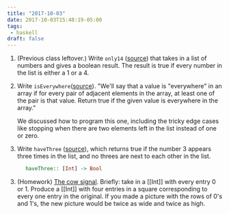 ```yaml
---
title: "2017-10-03"
date: 2017-10-03T15:48:19-05:00
tags: 
 - haskell
draft: false
---
```


1. (Previous class leftover.) 
    Write `only14` ([source](http://codingbat.com/prob/p186672)) that takes in a list of numbers and gives a boolean result. 
    The result is true if every number in the list is either a 1 or a 4.

2. Write `isEverywhere`([source](http://codingbat.com/prob/p110222)). "We'll say that a value is "everywhere" in an array if for every pair of adjacent elements in the array, at least one of the pair is that value. Return true if the given value is everywhere in the array."

    We discussed how to program this one, including the tricky edge cases like stopping when there are two elements left in the list instead of one or zero.

2. Write `haveThree` ([source](http://codingbat.com/prob/p109783)), which returns true if the number 3 appears three
times in the list, and no threes are next to each other in the list.
```haskell
      haveThree:: [Int] -> Bool
```

3. (Homework) [The cow signal](http://usaco.org/index.php?page=viewproblem2&cpid=665). Briefly: take in a [[Int]] with every entry 0 or 1. Produce a [[Int]] with four entries in a square corresponding to every one entry in the original. If you made a picture with the rows of 0's and 1's, the new picture would be twice as wide and twice as high.

